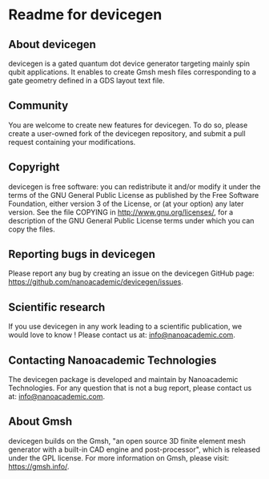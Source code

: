 # Readme for devicegen

## About devicegen

devicegen is a gated quantum dot device generator targeting mainly spin qubit applications. It enables to create Gmsh mesh files corresponding to a gate geometry defined in a GDS layout text file.

## Community

You are welcome to create new features for devicegen. To do so, please create a user-owned fork of the devicegen repository, and submit a pull request containing your modifications.

## Copyright

devicegen is free software: you can redistribute it and/or modify it under the terms of the GNU General Public License as published by the Free Software Foundation, either version 3 of the License, or (at your option) any later version. See the file COPYING in http://www.gnu.org/licenses/, for a description of the GNU General Public License terms under which you can copy the files.

## Reporting bugs in devicegen

Please report any bug by creating an issue on the devicegen GitHub page: https://github.com/nanoacademic/devicegen/issues.

## Scientific research

If you use devicegen in any work leading to a scientific publication, we would love to know ! Please contact us at: info@nanoacademic.com.

## Contacting Nanoacademic Technologies

The devicegen package is developed and maintain by Nanoacademic Technologies. For any question that is not a bug report, please contact us at: info@nanoacademic.com.

## About Gmsh

devicegen builds on the Gmsh, "an open source 3D finite element mesh generator with a built-in CAD engine and post-processor", which is released under the GPL license. For more information on Gmsh, please visit: https://gmsh.info/.
